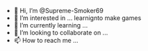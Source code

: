 - 👋 Hi, I’m @Supreme-Smoker69
- 👀 I’m interested in ... learnignto make games
- 🌱 I’m currently learning ...
- 💞️ I’m looking to collaborate on ...
- 📫 How to reach me ...

<!---
Supreme-Smoker69/Supreme-Smoker69 is a ✨ special ✨ repository because its `README.md` (this file) appears on your GitHub profile.
You can click the Preview link to take a look at your changes.
--->
